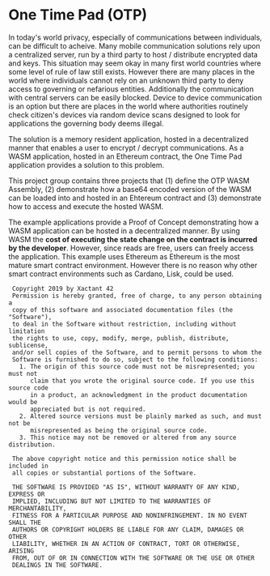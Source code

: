 # One Time Pad (OTP)
In today's world privacy, especially of communications between individuals, can be difficult to acheive. Many mobile communication solutions rely upon a centralized server, run by a third party to host / distribute encrypted data and keys. This situation may seem okay in many first world countries where some level of rule of law still exists. However there are many places in the world where individuals cannot rely on an unknown third party to deny access to governing or nefarious entities. Additionally the communication with central servers can be easily blocked. Device to device communication is an option but there are places in the world where authorities routinely check citizen's devices via random device scans designed to look for applications the governing body deems illegal.

The solution is a memory resident application, hosted in a decentralized manner that enables a user to encrypt / decrypt communications. As a WASM application, hosted in an Ethereum contract, the One Time Pad application provides a solution to this problem.

This project group contains three projects that (1) define the OTP WASM Assembly, (2) demonstrate how a base64 encoded version of the WASM can be loaded into and hosted in an Ehtereum contract and (3) demonstrate how to access and execute the hosted WASM.

The example applications provide a Proof of Concept demonstrating how a WASM application can be hosted in a decentralized manner. By using WASM the __cost of executing the state change on the contract is incurred by the developer__. However, since reads are free, users can freely access the application. This example uses Ethereum as Ethereum is the most mature smart contract environment. However there is no reason why other smart contract environments such as Cardano, Lisk, could be used.

```
 Copyright 2019 by Xactant 42
 Permission is hereby granted, free of charge, to any person obtaining a
 copy of this software and associated documentation files (the "Software"),
 to deal in the Software without restriction, including without limitation
 the rights to use, copy, modify, merge, publish, distribute, sublicense,
 and/or sell copies of the Software, and to permit persons to whom the
 Software is furnished to do so, subject to the following conditions:
   1. The origin of this source code must not be misrepresented; you must not
      claim that you wrote the original source code. If you use this source code
      in a product, an acknowledgment in the product documentation would be
      appreciated but is not required.
   2. Altered source versions must be plainly marked as such, and must not be
      misrepresented as being the original source code.
   3. This notice may not be removed or altered from any source distribution.

 The above copyright notice and this permission notice shall be included in
 all copies or substantial portions of the Software.

 THE SOFTWARE IS PROVIDED "AS IS", WITHOUT WARRANTY OF ANY KIND, EXPRESS OR
 IMPLIED, INCLUDING BUT NOT LIMITED TO THE WARRANTIES OF MERCHANTABILITY,
 FITNESS FOR A PARTICULAR PURPOSE AND NONINFRINGEMENT. IN NO EVENT SHALL THE
 AUTHORS OR COPYRIGHT HOLDERS BE LIABLE FOR ANY CLAIM, DAMAGES OR OTHER
 LIABILITY, WHETHER IN AN ACTION OF CONTRACT, TORT OR OTHERWISE, ARISING
 FROM, OUT OF OR IN CONNECTION WITH THE SOFTWARE OR THE USE OR OTHER
 DEALINGS IN THE SOFTWARE.
```
